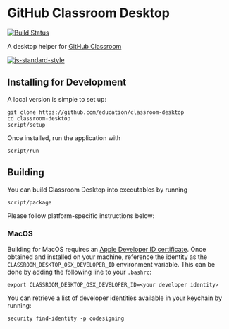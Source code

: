 # GitHub Classroom Desktop
[![Build Status](https://travis-ci.org/education/classroom-desktop.svg?branch=master)](https://travis-ci.org/education/classroom-desktop)

A desktop helper for [GitHub Classroom](https://classroom.github.com/)

[![js-standard-style](https://cdn.rawgit.com/feross/standard/master/badge.svg)](http://standardjs.com)

## Installing for Development

A local version is simple to set up:

```
git clone https://github.com/education/classroom-desktop
cd classroom-desktop
script/setup
```

Once installed, run the application with

```
script/run
```

## Building

You can build Classroom Desktop into executables by running

```
script/package
```

Please follow platform-specific instructions below:

### MacOS

Building for MacOS requires an [Apple Developer ID certificate](https://developer.apple.com/developer-id/).
Once obtained and installed on your machine, reference the identity as the
`CLASSROOM_DESKTOP_OSX_DEVELOPER_ID` environment variable. This can be done by
adding the following line to your `.bashrc`:

```
export CLASSROOM_DESKTOP_OSX_DEVELOPER_ID=<your developer identity>
```

You can retrieve a list of developer identities available in your keychain by running:

```
security find-identity -p codesigning
```

